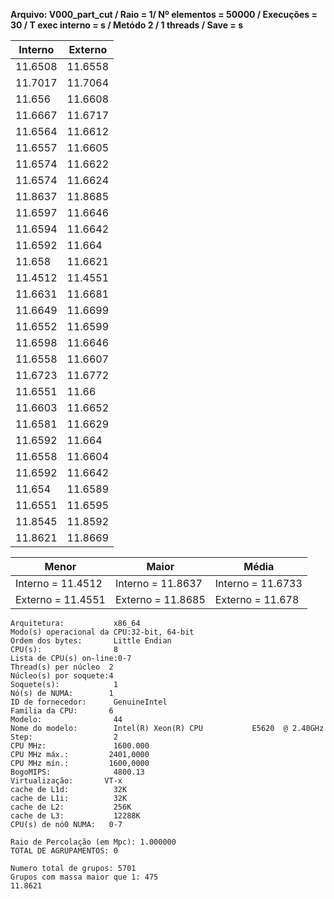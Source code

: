 **Arquivo: V000_part_cut / Raio = 1/ Nº elementos = 50000 / Execuções = 30 / T exec interno = s / Metódo 2 / 1 threads / Save = s**
 
| Interno | Externo |
|---------| ------- |
|11.6508|11.6558|
|11.7017|11.7064|
|11.656|11.6608|
|11.6667|11.6717|
|11.6564|11.6612|
|11.6557|11.6605|
|11.6574|11.6622|
|11.6574|11.6624|
|11.8637|11.8685|
|11.6597|11.6646|
|11.6594|11.6642|
|11.6592|11.664|
|11.658|11.6621|
|11.4512|11.4551|
|11.6631|11.6681|
|11.6649|11.6699|
|11.6552|11.6599|
|11.6598|11.6646|
|11.6558|11.6607|
|11.6723|11.6772|
|11.6551|11.66|
|11.6603|11.6652|
|11.6581|11.6629|
|11.6592|11.664|
|11.6558|11.6604|
|11.6592|11.6642|
|11.654|11.6589|
|11.6551|11.6595|
|11.8545|11.8592|
|11.8621|11.8669|

|Menor|Maior|Média|
|------|------|------|
|Interno = 11.4512|Interno = 11.8637|Interno = 11.6733|
|Externo = 11.4551|Externo = 11.8685|Externo = 11.678|
```<code>
Arquitetura:           x86_64
Modo(s) operacional da CPU:32-bit, 64-bit
Ordem dos bytes:       Little Endian
CPU(s):                8
Lista de CPU(s) on-line:0-7
Thread(s) per núcleo  2
Núcleo(s) por soquete:4
Soquete(s):            1
Nó(s) de NUMA:        1
ID de fornecedor:      GenuineIntel
Família da CPU:       6
Modelo:                44
Nome do modelo:        Intel(R) Xeon(R) CPU           E5620  @ 2.40GHz
Step:                  2
CPU MHz:               1600.000
CPU MHz máx.:         2401,0000
CPU MHz mín.:         1600,0000
BogoMIPS:              4800.13
Virtualização:       VT-x
cache de L1d:          32K
cache de L1i:          32K
cache de L2:           256K
cache de L3:           12288K
CPU(s) de nó0 NUMA:   0-7

Raio de Percolação (em Mpc): 1.000000 
TOTAL DE AGRUPAMENTOS: 0  

Numero total de grupos: 5701 
Grupos com massa maior que 1: 475 
11.8621